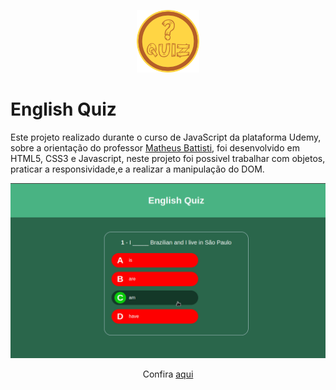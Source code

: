 <p align="center">
    <img width="100"src="imagens/readme/quiz.png"/>
</p>
 
 <h1>English Quiz </h1>
 <p>Este projeto realizado durante o curso de JavaScript da plataforma Udemy, sobre a orientação do professor <a href="https://www.udemy.com/user/matheus-battisti/">Matheus Battisti</a>, foi desenvolvido em HTML5, CSS3 e Javascript, neste projeto foi possivel trabalhar com objetos, praticar a responsividade,e a realizar a manipulação do DOM.</p>

 <div align="center">
     <img width="600"src="imagens/readme/quiz.gif"/>
 </div>

 <p align="center">
    Confira <a href="https://mendjoy.github.io/EnglishQuiz/">aqui</a>
</p>
 